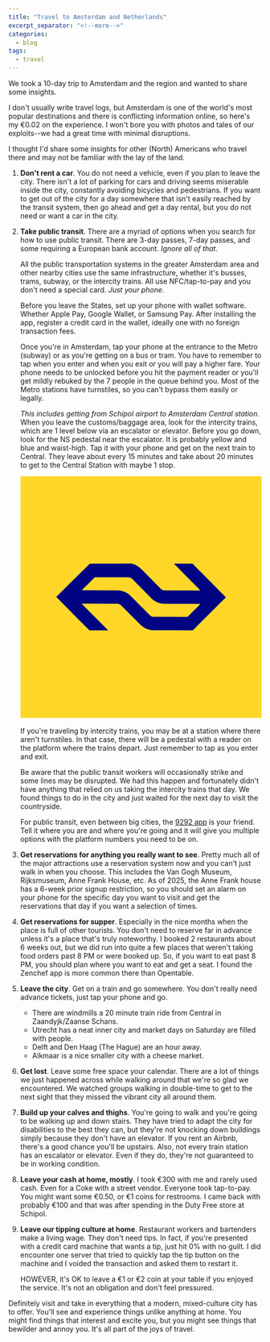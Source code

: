 ```yaml
---
title: "Travel to Amsterdam and Netherlands"
excerpt_separator: "<!--more-->"
categories:
  - blog
tags: 
  - travel
---
```


We took a 10-day trip to Amsterdam and the region and wanted to share some insights.

<!--more-->

I don't usually write travel logs, but Amsterdam is one of the world's most popular destinations and there is conflicting information online, so here's my €0.02 on the experience. I won't bore you with photos and tales of our exploits--we had a great time with minimal disruptions.

I thought I'd share some insights for other (North) Americans who travel there and may not be familiar with the lay of the land.

1. **Don't rent a car**. You do not need a vehicle, even if you plan to leave the city. There isn't a lot of parking for cars and driving seems miserable inside the city, constantly avoiding bicycles and pedestrians. If you want to get out of the city for a day somewhere that isn't easily reached by the transit system, then go ahead and get a day rental, but you do not need or want a car in the city.

1. **Take public transit**. There are a myriad of options when you search for how to use public transit. There are 3-day passes, 7-day passes, and some requiring a European bank account. *Ignore all of that*.

    All the public transportation systems in the greater Amsterdam area and other nearby cities use the same infrastructure, whether it's busses, trams, subway, or the intercity trains. All use NFC/tap-to-pay and you don't need a special card. *Just your phone*.
    
    Before you leave the States, set up your phone with wallet software. Whether Apple Pay, Google Wallet, or Samsung Pay. After installing the app, register a credit card in the wallet, ideally one with no foreign transaction fees. 
    
    Once you're in Amsterdam, tap your phone at the entrance to the Metro (subway) or as you're getting on a bus or tram. You have to remember to tap when you enter and when you exit or you will pay a higher fare. Your phone needs to be unlocked before you hit the payment reader or you'll get mildly rebuked by the 7 people in the queue behind you. Most of the Metro stations have turnstiles, so you can't bypass them easily or legally. 

    *This includes getting from Schipol airport to Amsterdam Central station.* When you leave the customs/baggage area, look for the intercity trains, which are 1 level below via an escalator or elevator. Before you go down, look for the NS pedestal near the escalator. It is probably yellow and blue and waist-high. Tap it with your phone and get on the next train to Central. They leave about every 15 minutes and take about 20 minutes to get to the Central Station with maybe 1 stop.
    
    ![](/assets/images/2025-06-30/ns-logo.webp)

    If you're traveling by intercity trains, you may be at a station where there aren't turnstiles. In that case, there will be a pedestal with a reader on the platform where the trains depart. Just remember to tap as you enter and exit.

    Be aware that the public transit workers will occasionally strike and some lines may be disrupted. We had this happen and fortunately didn't have anything that relied on us taking the intercity trains that day. We found things to do in the city and just waited for the next day to visit the countryside.

    For public transit, even between big cities, the [9292 app](https://9292.nl/en/) is your friend. Tell it where you are and where you're going and it will give you multiple options with the platform numbers you need to be on.

1. **Get reservations for anything you really want to see**. Pretty much all of the major attractions use a reservation system now and you can't just walk in when you choose. This includes the Van Gogh Museum, Rijksmuseum, Anne Frank House, etc. As of 2025, the Anne Frank house has a 6-week prior signup restriction, so you should set an alarm on your phone for the specific day you want to visit and get the reservations that day if you want a selection of times.

1. **Get reservations for supper**. Especially in the nice months when the place is full of other tourists. You don't need to reserve far in advance unless it's a place that's truly noteworthy. I booked 2 restaurants about 6 weeks out, but we did run into quite a few places that weren't taking food orders past 8 PM or were booked up. So, if you want to eat past 8 PM, you should plan where you want to eat and get a seat. I found the Zenchef app is more common there than Opentable.

1. **Leave the city**. Get on a train and go somewhere. You don't really need advance tickets, just tap your phone and go.

    * There are windmills a 20 minute train ride from Central in Zaandyjk/Zaanse Schans.
    * Utrecht has a neat inner city and market days on Saturday are filled with people.
    * Delft and Den Haag (The Hague) are an hour away.
    * Alkmaar is a nice smaller city with a cheese market.

1. **Get lost**. Leave some free space your calendar. There are a lot of things we just happened across while walking around that we're so glad we encountered. We watched groups walking in double-time to get to the next sight that they missed the vibrant city all around them.

1. **Build up your calves and thighs**. You're going to walk and you're going to be walking up and down stairs. They have tried to adapt the city for disabilities to the best they can, but they're not knocking down buildings simply because they don't have an elevator. If you rent an Airbnb, there's a good chance you'll be upstairs. Also, not every train station has an escalator or elevator. Even if they do, they're not guaranteed to be in working condition.

1. **Leave your cash at home, mostly**. I took €300 with me and rarely used cash. Even for a Coke with a street vendor. Everyone took tap-to-pay. You might want some €0.50, or €1 coins for restrooms. I came back with probably €100 and that was after spending in the Duty Free store at Schipol.

1. **Leave our tipping culture at home**. Restaurant workers and bartenders make a living wage. They don't need tips. In fact, if you're presented with a credit card machine that wants a tip, just hit 0% with no guilt. I did encounter one server that tried to quickly tap the tip button on the machine and I voided the transaction and asked them to restart it.

    HOWEVER, it's OK to leave a €1 or €2 coin at your table if you enjoyed the service. It's not an obligation and don't feel pressured.

Definitely visit and take in everything that a modern, mixed-culture city has to offer. You'll see and experience things unlike anything at home. You might find things that interest and excite you, but you might see things that bewilder and annoy you. It's all part of the joys of travel.